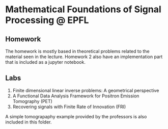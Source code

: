 # Mathematical Foundations of Signal Processing @ EPFL
## Homework
The homework is mostly based in theoretical problems related to the material seen in the lecture.
Homework 2 also have an implementation part that is included as a jupyter notebook.

## Labs
1. Finite dimensional linear inverse problems: A geometrical perspective
2. A Functional Data Analysis Framework for Positron Emission Tomography (PET)
3. Recovering signals with Finite Rate of Innovation (FRI)

A simple tomograpaphy example provided by the professors is also included in this folder.
